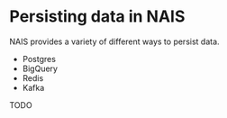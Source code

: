 # Persisting data in NAIS

NAIS provides a variety of different ways to persist data.

- Postgres
- BigQuery
- Redis
- Kafka

TODO 


